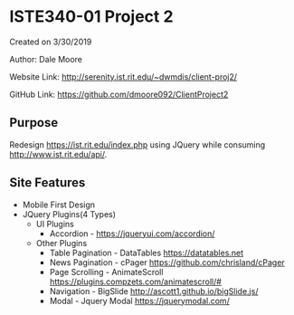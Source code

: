 # ISTE340-01 Project 2
Created on 3/30/2019

Author: Dale Moore

Website Link: http://serenity.ist.rit.edu/~dwmdis/client-proj2/

GitHub Link: https://github.com/dmoore092/ClientProject2

## Purpose 
Redesign https://ist.rit.edu/index.php using JQuery while consuming http://www.ist.rit.edu/api/.

## Site Features
* Mobile First Design
* JQuery Plugins(4 Types)
    * UI Plugins
        * Accordion - https://jqueryui.com/accordion/
    * Other Plugins
        * Table Pagination - DataTables https://datatables.net
        * News Pagination - cPager https://github.com/chrisland/cPager
        * Page Scrolling - AnimateScroll https://plugins.compzets.com/animatescroll/#
        * Navigation - BigSlide http://ascott1.github.io/bigSlide.js/
        * Modal - Jquery Modal https://jquerymodal.com/
